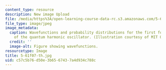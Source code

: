```yaml
---
content_type: resource
description: New image Upload
file: /media/https%3A/open-learning-course-data-rc.s3.amazonaws.com/5-61-physical-chemistry-fall-2007/c57c5b76d50e3b6567437a4d934c788c_5-61f07-th.jpg
file_type: image/jpeg
image_metadata:
  caption: Wavefunctions and probability distributions for the first four energy levels
    of the quantum harmonic oscillator. (Illustration courtesy of MIT OpenCourseWare.)
  credit: ''
  image-alt: Figure showing wavefunctions.
resourcetype: Image
title: 5-61f07-th.jpg
uid: c57c5b76-d50e-3b65-6743-7a4d934c788c
---
```

